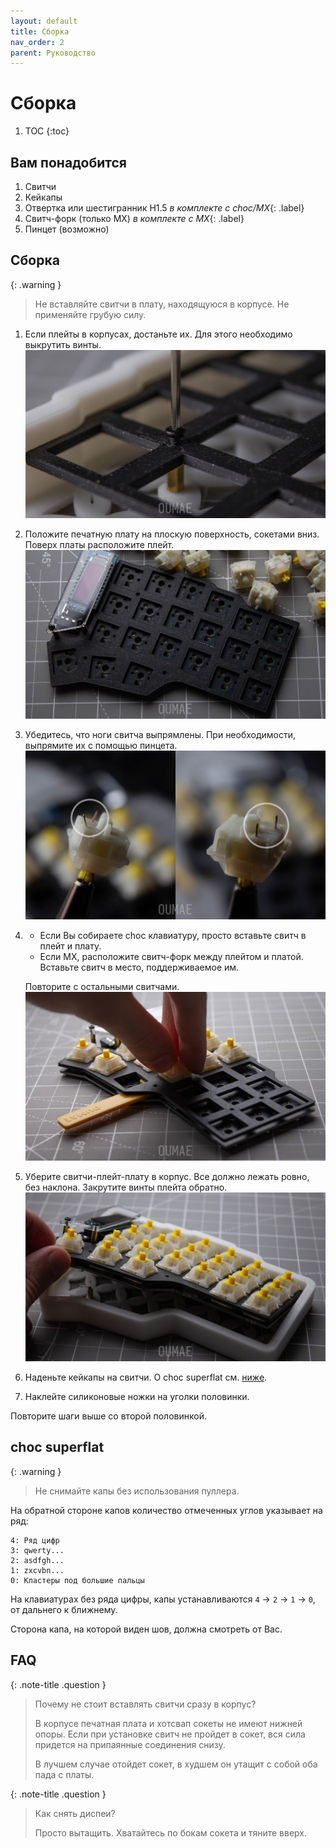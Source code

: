 ```yaml
---
layout: default
title: Сборка
nav_order: 2
parent: Руководство
---
```


# Сборка

1. TOC
{:toc}

## Вам понадобится

1. Свитчи
2. Кейкапы
3. Отвертка или шестигранник H1.5 *в комплекте с choc/MX*{: .label}
5. Свитч-форк (только MX) *в комплекте с MX*{: .label}
6. Пинцет (возможно)

## Сборка

{: .warning }
> Не вставляйте свитчи в плату, находящуюся в корпусе. Не применяйте грубую
> силу.

1. Если плейты в корпусах, достаньте их. Для этого необходимо выкрутить винты.
    ![](./screw.jpg)

2. Положите печатную плату на плоскую поверхность, сокетами вниз. Поверх платы расположите плейт.
    ![](./plate.jpg)

3. Убедитесь, что ноги свитча выпрямлены. При необходимости, выпрямите их с помощью пинцета.
    ![](./leads.jpg)

4. - Если Вы собираете choc клавиатуру, просто вставьте свитч в плейт и плату.
    - Если MX, расположите свитч-форк между плейтом и платой. Вставьте свитч в место, поддерживаемое им.

    Повторите с остальными свитчами.
    ![](./switch.jpg)

5. Уберите свитчи-плейт-плату в корпус. Все должно лежать ровно, без наклона. Закрутите винты плейта обратно.
    ![](./case.jpg)

6. Наденьте кейкапы на свитчи. О choc superflat см. [ниже](#choc-superflat).

7. Наклейте силиконовые ножки на уголки половинки.

Повторите шаги выше со второй половинкой.

## choc superflat

{: .warning }
> Не снимайте капы без использования пуллера.

На обратной стороне капов количество отмеченных углов указывает на ряд:

```
4: Ряд цифр
3: qwerty...
2: asdfgh...
1: zxcvbn...
0: Кластеры под большие пальцы
```

На клавиатурах без ряда цифры, капы устанавливаются `4` -> `2` -> `1` -> `0`, от дальнего к ближнему.

Сторона капа, на которой виден шов, должна смотреть от Вас.

## FAQ

{: .note-title .question }
> Почему не стоит вставлять свитчи сразу в корпус?
>
> В корпусе печатная плата и хотсвап сокеты не имеют нижней опоры. Если
> при установке свитч не пройдет в сокет, вся сила придется на припаянные
> соединения снизу.
>
> В лучшем случае отойдет сокет, в худшем он утащит с собой оба пада с платы.

{: .note-title .question }
> Как снять диспеи?
>
> Просто вытащить. Хватайтесь по бокам сокета и тяните вверх.
